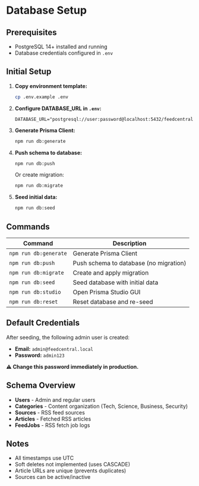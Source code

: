 # Database Setup

## Prerequisites

- PostgreSQL 14+ installed and running
- Database credentials configured in `.env`

## Initial Setup

1. **Copy environment template:**
   ```bash
   cp .env.example .env
   ```

2. **Configure DATABASE_URL in `.env`:**
   ```
   DATABASE_URL="postgresql://user:password@localhost:5432/feedcentral"
   ```

3. **Generate Prisma Client:**
   ```bash
   npm run db:generate
   ```

4. **Push schema to database:**
   ```bash
   npm run db:push
   ```
   Or create migration:
   ```bash
   npm run db:migrate
   ```

5. **Seed initial data:**
   ```bash
   npm run db:seed
   ```

## Commands

| Command | Description |
|---------|-------------|
| `npm run db:generate` | Generate Prisma Client |
| `npm run db:push` | Push schema to database (no migration) |
| `npm run db:migrate` | Create and apply migration |
| `npm run db:seed` | Seed database with initial data |
| `npm run db:studio` | Open Prisma Studio GUI |
| `npm run db:reset` | Reset database and re-seed |

## Default Credentials

After seeding, the following admin user is created:

- **Email:** `admin@feedcentral.local`
- **Password:** `admin123`

**⚠️ Change this password immediately in production.**

## Schema Overview

- **Users** - Admin and regular users
- **Categories** - Content organization (Tech, Science, Business, Security)
- **Sources** - RSS feed sources
- **Articles** - Fetched RSS articles
- **FeedJobs** - RSS fetch job logs

## Notes

- All timestamps use UTC
- Soft deletes not implemented (uses CASCADE)
- Article URLs are unique (prevents duplicates)
- Sources can be active/inactive
